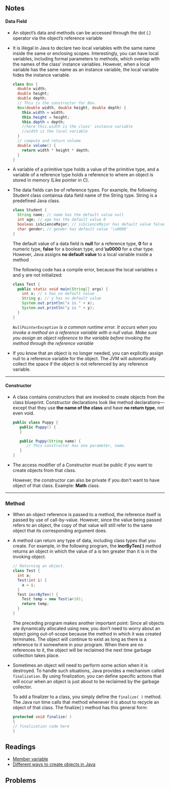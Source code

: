 ## Notes

#### Data Field

* An object’s data and methods can be accessed through the dot (.) operator via the object’s reference variable

* It is illegal in Java to declare two local variables with the same name inside the same or enclosing scopes. Interestingly, you can have local variables, including formal parameters to methods, which overlap with the names of the class’ instance variables. However, when a local variable has the same name as an instance variable, the local variable hides the instance variable.

  ```java
  class Box {
    double width;
    double height;
    double depth;
    // This is the constructor for Box.
    Box(double width, double height, double depth) {
      this.width = width;
      this.height = height;
      this.depth = depth;
      //here this.width is the class' instance variable
      //width is the local variable
    }
    // compute and return volume
    double volume() {
      return width * height * depth;
    }
  }
  ```

* A variable of a primitive type holds a value of the primitive type, and a variable of a reference type holds a reference to where an object is stored in memory (Like pointer in C).

* The data fields can be of reference types. For example, the       following Student class containsa data field name of the String type. String is a predefined Java class.
  ```java
  class Student {
    String name; // name has the default value null
    int age; // age has the default value 0
    boolean isScienceMajor; // isScienceMajor has default value false
    char gender; // gender has default value '\u0000'
  }
  ```
  The default value of a data field is **null** for a reference type, **0** for a numeric type, **false** for a boolean type, and **\u0000** for a char type. However, Java assigns **no default value** to a local variable inside a method

  The following code has a compile error, because the local variables x and y are not initialized:
  ```java
  class Test {
    public static void main(String[] args) {
      int x; // x has no default value
      String y; // y has no default value
      System.out.println("x is " + x);
      System.out.println("y is " + y);
    }
  }
  ```

  *```NullPointerException``` is a common runtime error. It occurs when you invoke a method on a reference variable with a null value. Make sure you assign an object reference to the variable before invoking the method through the reference variable*

* If you know that an object is no longer needed, you can explicitly assign null to a reference variable for the object. The JVM will automatically collect the space if the object is not referenced by any reference variable.




---
#### Constructor

* A class contains constructors that are invoked to create objects from the class blueprint. Constructor declarations look like method declarations—except that they use **the name of the class** and have **no return type**, not even void.

  ```java
  public class Puppy {
     public Puppy() {
     }

     public Puppy(String name) {
        // This constructor has one parameter, name.
     }
  }
  ```
* The access modifier of a Constructor must be public if you want to create objects from that class.

  However, the constructor can also be private if you don't want to have object of that class. Example: **Math** class.


---
### Method

* When an object reference is passed to a method, the reference itself is passed by use of call-by-value. However, since the value being passed refers to an object, the copy of that value will still refer to the same object that its corresponding argument does.


* A method can return any type of data, including class types that you create. For example, in the following program, the **incrByTen( )** method returns an object in which the value of a is ten greater than it is in the invoking object.
  ```java
  // Returning an object.
  class Test {
    int a;
    Test(int i) {
      a = i;
    }
    Test incrByTen() {
      Test temp = new Test(a+10);
      return temp;
    }
  }
  ```
  The preceding program makes another important point: Since all objects are dynamically allocated using new, you don’t need to worry about an object going out-of-scope because the method in which it was created terminates. The object will continue to exist as long as there is a reference to it somewhere in your program. When there are no references to it, the object will be reclaimed the next time garbage collection takes place.

* Sometimes an object will need to perform some action when it is destroyed.  To handle such situations, Java provides a mechanism called ```finalization```. By using finalization, you can define specific actions that will occur when an object is just about to be reclaimed by the garbage collector.

  To add a finalizer to a class, you simply define the ```finalize( )``` method. The Java run time calls that method whenever it is about to recycle an object of that class.
  The finalize( ) method has this general form:
  ```java
  protected void finalize( )
  {
  // finalization code here
  }
  ```





## Readings

* [Member variable](https://docs.oracle.com/javase/tutorial/java/javaOO/variables.html)
* [Different ways to create objects in Java](http://www.geeksforgeeks.org/different-ways-create-objects-java/)

## Problems
